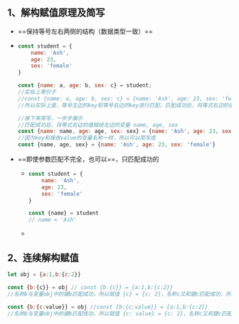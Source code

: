 ## 1、解构赋值原理及简写

- ==保持等号左右两侧的结构（数据类型一致）==

- ``` js
  const student = {
      name: 'Ash',
      age: 23,
      sex: 'female'
  }
  
  const {name: a, age: b, sex: c} = student;
  //实际上等价于
  //const {name: a, age: b, sex: c} = {name: 'Ash', age: 23, sex: 'female'}
  //所以实际上是，等号左边的key和等号右边的key进行匹配，匹配成功后，将等式右边的值赋给左边的变量 a b c
  
  //接下来简写，一步步展示
  //匹配成功后，将等式右边的值赋给左边的变量 name, age, sex
  const {name: name, age: age, sex: sex} = {name: 'Ash', age: 23, sex: 'female'}
  //因为key和接收value的变量名称一样，所以可以简写成
  const {name, age, sex} = {name: 'Ash', age: 23, sex: 'female'}
  ```

- ==即使参数匹配不完全，也可以==，只匹配成功的

  - ``` js
    const student = {
        name: 'Ash',
        age: 23,
        sex: 'female'
    }
    
    const {name} = student
    // name = 'Ash'
    ```

  - 

## 2、连续解构赋值

``` js
let obj = {a:1,b:{c:2}}

const {b:{c}} = obj // const {b:{c}} = {a:1,b:{c:2}}
//名称b与变量obj中的键b匹配成功，所以赋值 {c} = {c: 2}，名称c又和键c匹配成功，所以赋值2给变量c

const {b:{c:value}} = obj //const {b:{c:value}} = {a:1,b:{c:2}}
//名称b与变量obj中的键b匹配成功，所以赋值 {c: value} = {c: 2}，名称c又和键c匹配成功，所以赋值2给变量value
```

